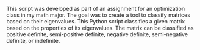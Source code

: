 This script was developed as part of an assignment for an optimization class in my math major. The goal was to create a tool to classify matrices based on their eigenvalues.
This Python script classifies a given matrix based on the properties of its eigenvalues. The matrix can be classified as positive definite, semi-positive definite, negative definite, semi-negative definite, or indefinite.
